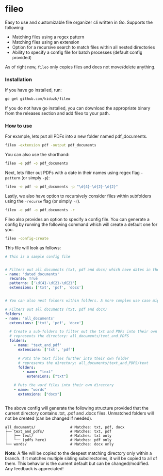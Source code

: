 ﻿# fileo
 
Easy to use and customizable file organizer cli written in Go. Supports the following:
- Matching files using a regex pattern
- Matching files using an extension
- Option for a recursive search to match files within all nested directories
- Ability to specify a config file for batch processes (default config provided)

As of right now, `fileo` only copies files and does not move/delete anything. 

### Installation

If you have go installed, run:
```bash
go get github.com/kiduzk/fileo
```
If you do not have go installed, you can download the appropriate binary from the releases section and add fileo to your path. 

### How to use 

For example, lets put all PDFs into a new folder named pdf_documents.
```bash
fileo -extension pdf -output pdf_documents
```
You can also use the shorthand:
```bash
fileo -e pdf -o pdf_documents
```
Next, lets filter out PDFs with a date in their names using regex flag `-pattern` (or simply `-p`):
```bash
fileo -e pdf -o pdf_documents -p "\d{4}-\d{2}-\d{2}"
```

Lastly, we also have option to recursively consider files within subfolders using the `-recurse` flag (or simply `-r`).
```bash
fileo -e pdf -o pdf_documents -r
```

Fileo also provides an option to specify a config file. You can generate a config by running the following command which will create a default one for you. 
```bash
fileo -config-create
```
This file will look as follows:
```yaml
# This is a sample config file


# Filters out all documents (txt, pdf and docx) which have dates in their names
- name: 'dated_documents'
  recurse: True
  patterns: ['\d{4}-\d{2}-\d{2}']
  extensions: ['txt', 'pdf', 'docx']


# You can also nest folders within folders. A more complex use case might look like the following. 

# Filters out all documents (txt, pdf and docx)
folders:
- name: 'all_documents'
  extensions: ['txt', 'pdf', 'docx']

  # Create a sub-folders to filter out the txt and PDFs into their own folder.
  # represents the directory: all_documents/text_and_PDFS 
  folders:
    - name: "text_and_pdf"
      extensions: ['txt', 'pdf']

      # Puts the text files further into their own folder
      # represents the directory: all_documents/text_and_PDFS/text 
      folders:
        - name: "text"
          extensions: ["txt"]

    # Puts the word files into their own directory
    - name: "words"
      extensions: ["docx"]
 
```
The above config will generate the following structure provided that the current directory contains .txt, .pdf and .docx files. Unmatched folders will not be created (can be changed if needed).
```
all_documents/                # Matches: txt, pdf, docx
├── text_and_pdfs/            # Matches: txt, pdf
│   ├── text/                 # Matches: txt only
│   └── (pdfs here)           # Matches: pdf only
└── words/                    # Matches: docx only
```
**Note**: A file will be copied to the deepest matching directory only within a branch. If it matches multiple sibling subdirectories, it will be copied to all of them. This behavior is the current default but can be changed/modified. Any feedback is appreciated!

